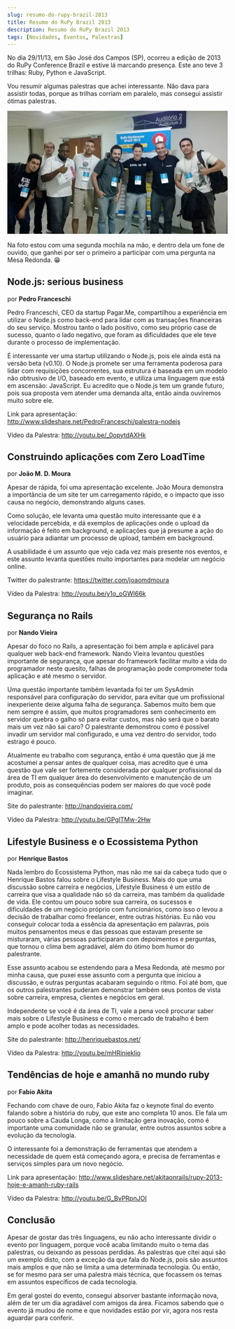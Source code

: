 ```yaml
---
slug: resumo-do-rupy-brazil-2013
title: Resumo do RuPy Brazil 2013
description: Resumo do RuPy Brazil 2013
tags: [Novidades, Eventos, Palestras]
---
```


No dia 29/11/13, em São José dos Campos (SP), ocorreu a edição de 2013 do RuPy Conference Brazil e estive lá marcando presença. Este ano teve 3 trilhas: Ruby, Python e JavaScript.

Vou resumir algumas palestras que achei interessante. Não dava para assistir todas, porque as trilhas corriam em paralelo, mas consegui assistir ótimas palestras.

<!--truncate-->

![Rupy](../static/img/rupy.jpg)

Na foto estou com uma segunda mochila na mão, e dentro dela um fone de ouvido, que ganhei por ser o primeiro a participar com uma pergunta na Mesa Redonda. 😁

## Node.js: serious business
por **Pedro Franceschi**

Pedro Franceschi, CEO da startup Pagar.Me, compartilhou a experiência em utilizar o Node.js como back-end para lidar com as transações financeiras do seu serviço. Mostrou tanto o lado positivo, como seu próprio case de sucesso, quanto o lado negativo, que foram as dificuldades que ele teve durante o processo de implementação.

É interessante ver uma startup utilizando o Node.js, pois ele ainda está na versão beta (v0.10). O Node.js promete ser uma ferramenta poderosa para lidar com requisições concorrentes, sua estrutura é baseada em um modelo não obtrusivo de I/O, baseado em evento, e utiliza uma linguagem que está em ascensão: JavaScript. Eu acredito que o Node.js tem um grande futuro, pois sua proposta vem atender uma demanda alta, então ainda ouviremos muito sobre ele.

Link para apresentação: http://www.slideshare.net/PedroFranceschi/palestra-nodejs

Vídeo da Palestra: http://youtu.be/_0opytdAXHk

## Construindo aplicações com Zero LoadTime
por **João M. D. Moura**

Apesar de rápida, foi uma apresentação excelente. João Moura demonstra a importância de um site ter um carregamento rápido, e o impacto que isso causa no negócio, demonstrando alguns cases.

Como solução, ele levanta uma questão muito interessante que é a velocidade percebida, e dá exemplos de aplicações onde o upload da informação é feito em background, e aplicações que já presume a ação do usuário para adiantar um processo de upload, também em background.

A usabilidade é um assunto que vejo cada vez mais presente nos eventos, e este assunto levanta questões muito importantes para modelar um negócio online.

Twitter do palestrante: https://twitter.com/joaomdmoura

Vídeo da Palestra: http://youtu.be/y1o_oGWI66k

## Segurança no Rails
por **Nando Vieira**

Apesar do foco no Rails, a apresentação foi bem ampla e aplicável para qualquer web back-end framework. Nando Vieira levantou questões importante de segurança, que apesar do framework facilitar muito a vida do programador neste quesito, falhas de programação pode comprometer toda aplicação e até mesmo o servidor.

Uma questão importante também levantada foi ter um SysAdmin responsável para configuração do servidor, para evitar que um profissional  inexperiente deixe alguma falha de segurança.  Sabemos muito bem que nem sempre é assim, que muitos programadores sem conhecimento em servidor quebra o galho só para evitar custos, mas não será que o barato mais um vez não sai caro? O palestrante demonstrou como é possível invadir um servidor mal configurado, e uma vez dentro do servidor, todo estrago é pouco.

Atualmente eu trabalho com segurança, então é uma questão que já me acostumei a pensar antes de qualquer coisa, mas acredito que é uma questão que vale ser fortemente considerada por qualquer profissional da área de TI em qualquer área do desenvolvimento e manutenção de um produto, pois as consequências podem ser maiores do que você pode imaginar.

Site do palestrante: http://nandovieira.com/

Vídeo da Palestra: http://youtu.be/GPglTMw-2Hw

## Lifestyle Business e o Ecossistema Python
por **Henrique Bastos**

Nada lembro do Ecossistema Python, mas não me sai da cabeça tudo que o Henrique Bastos falou sobre o Lifestyle Business. Mais do que uma discussão sobre carreira e negócios, Lifestyle Business é um estilo de carreira que visa a qualidade não só da carreira, mas também da qualidade de vida. Ele contou um pouco sobre sua carreira, os sucessos e dificuldades de um negócio próprio com funcionários, como isso o levou a decisão de trabalhar como freelancer, entre outras histórias. Eu não vou conseguir colocar toda a essência da apresentação em palavras, pois muitos pensamentos meus e das pessoas que estavam presente se misturaram, várias pessoas participaram com depoimentos e perguntas, que tornou o clima bem agradável, além do ótimo bom humor do palestrante.

Esse assunto acabou se estendendo para a Mesa Redonda, até mesmo por minha causa, que puxei esse assunto com a pergunta que iniciou a discussão, e outras perguntas acabaram seguindo o ritmo. Foi até bom, que os outros palestrantes puderam demonstrar também seus pontos de vista sobre carreira, empresa, clientes e negócios em geral.

Independente se você é da área de TI, vale a pena você procurar saber mais sobre o Lifestyle Business e como o mercado de trabalho é bem amplo e pode acolher todas as necessidades.

Site do palestrante: http://henriquebastos.net/

Vídeo da Palestra: http://youtu.be/mHRinieklio

## Tendências de hoje e amanhã no mundo ruby
por **Fabio Akita**

Fechando com chave de ouro, Fabio Akita faz o keynote final do evento falando sobre a história do ruby, que este ano completa 10 anos. Ele fala um pouco sobre a Cauda Longa, como a limitação gera inovação, como é importante uma comunidade não se granular, entre outros assuntos sobre a evolução da tecnologia.

O interessante foi a demonstração de ferramentas que atendem a necessidade de quem está começando agora, e precisa de ferramentas e serviços simples para um novo negócio.

Link para apresentação: http://www.slideshare.net/akitaonrails/rupy-2013-hoje-e-amanh-ruby-rails

Vídeo da Palestra: http://youtu.be/G_BvPRpnJOI

## Conclusão

Apesar de gostar das três linguagens, eu não acho interessante dividir o evento por linguagem, porque você acaba limitando muito o tema das palestras, ou deixando as pessoas perdidas. As palestras que citei aqui são um exemplo disto, com a exceção da que fala do Node.js, pois são assuntos mais amplos e que não se limita a uma determinada tecnologia. Ou então, se for mesmo para ser uma palestra mais técnica, que focassem os temas em assuntos específicos de cada tecnologia.

Em geral gostei do evento, consegui absorver bastante informação nova, além de ter um dia agradável com amigos da área. Ficamos sabendo que o evento já mudou de nome e que novidades estão por vir, agora nos resta aguardar para conferir.
